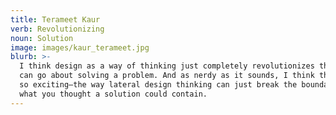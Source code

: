 ```yaml
---
title: Terameet Kaur
verb: Revolutionizing
noun: Solution
image: images/kaur_terameet.jpg
blurb: >-
  I think design as a way of thinking just completely revolutionizes the way one
  can go about solving a problem. And as nerdy as it sounds, I think that’s just
  so exciting—the way lateral design thinking can just break the boundaries of
  what you thought a solution could contain.
---
```

